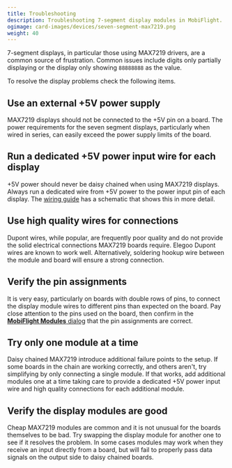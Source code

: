 ```yaml
---
title: Troubleshooting
description: Troubleshooting 7-segment display modules in MobiFlight.
ogimage: card-images/devices/seven-segment-max7219.png
weight: 40
---
```


7-segment displays, in particular those using MAX7219 drivers, are a common source of frustration. Common issues include digits only partially displaying or the display only showing `88888888` as the value.

To resolve the display problems check the following items.

## Use an external +5V power supply

MAX7219 displays should not be connected to the +5V pin on a board. The power requirements for the seven segment displays, particularly when wired in series, can easily exceed the power supply limits of the board.

## Run a dedicated +5V power input wire for each display

+5V power should never be daisy chained when using MAX7219 displays. Always run a dedicated wire from +5V power to the power input pin of each display. The [wiring guide](/devices/seven-segment-display/wiring/) has a schematic that shows this in more detail.

## Use high quality wires for connections

Dupont wires, while popular, are frequently poor quality and do not provide the solid electrical connections MAX7219 boards require. Elegoo Dupont wires are known to work well. Alternatively, soldering hookup wire between the module and board will ensure a strong connection.

## Verify the pin assignments

It is very easy, particularly on boards with double rows of pins, to connect the display module wires to different pins than expected on the board. Pay close attention to the pins used on the board, then confirm in the [**MobiFlight Modules** dialog](/devices/seven-segment-display/adding-device/) that the pin assignments are correct.

## Try only one module at a time

Daisy chained MAX7219 introduce additional failure points to the setup. If some boards in the chain are working correctly, and others aren't, try simplifying by only connecting a single module. If that works, add additional modules one at a time taking care to provide a dedicated +5V power input wire and high quality connections for each additional module.

## Verify the display modules are good

Cheap MAX7219 modules are common and it is not unusual for the boards themselves to be bad. Try swapping the display module for another one to see if it resolves the problem. In some cases modules may work when they receive an input directly from a board, but will fail to properly pass data signals on the output side to daisy chained boards.
